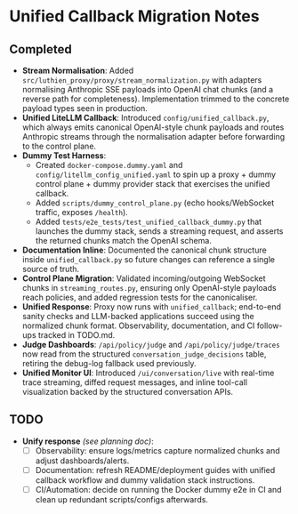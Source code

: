 # Unified Callback Migration Notes

## Completed

- **Stream Normalisation**: Added `src/luthien_proxy/proxy/stream_normalization.py` with adapters normalising Anthropic SSE payloads into OpenAI chat chunks (and a reverse path for completeness). Implementation trimmed to the concrete payload types seen in production.
- **Unified LiteLLM Callback**: Introduced `config/unified_callback.py`, which always emits canonical OpenAI-style chunk payloads and routes Anthropic streams through the normalisation adapter before forwarding to the control plane.
- **Dummy Test Harness**:
  - Created `docker-compose.dummy.yaml` and `config/litellm_config_unified.yaml` to spin up a proxy + dummy control plane + dummy provider stack that exercises the unified callback.
  - Added `scripts/dummy_control_plane.py` (echo hooks/WebSocket traffic, exposes `/health`).
  - Added `tests/e2e_tests/test_unified_callback_dummy.py` that launches the dummy stack, sends a streaming request, and asserts the returned chunks match the OpenAI schema.
- **Documentation Inline**: Documented the canonical chunk structure inside `unified_callback.py` so future changes can reference a single source of truth.
- **Control Plane Migration**: Validated incoming/outgoing WebSocket chunks in `streaming_routes.py`, ensuring only OpenAI-style payloads reach policies, and added regression tests for the canonicaliser.
- **Unified Response**: Proxy now runs with `unified_callback`; end-to-end sanity checks and LLM-backed applications succeed using the normalized chunk format. Observability, documentation, and CI follow-ups tracked in TODO.md.
- **Judge Dashboards**: `/api/policy/judge` and `/api/policy/judge/traces` now read from the structured `conversation_judge_decisions` table, retiring the debug-log fallback used previously.
- **Unified Monitor UI**: Introduced `/ui/conversation/live` with real-time trace streaming, diffed request messages, and inline tool-call visualization backed by the structured conversation APIs.

## TODO

- **Unify response** *(see planning doc)*:
  - [ ] Observability: ensure logs/metrics capture normalized chunks and adjust dashboards/alerts.
  - [ ] Documentation: refresh README/deployment guides with unified callback workflow and dummy validation stack instructions.
  - [ ] CI/Automation: decide on running the Docker dummy e2e in CI and clean up redundant scripts/configs afterwards.
